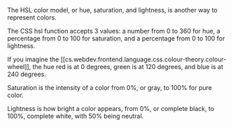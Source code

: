 
The HSL color model, or hue, saturation, and lightness, is another way to represent colors.

The CSS hsl function accepts 3 values: a number from 0 to 360 for hue, a percentage from 0 to 100 for saturation, and a percentage from 0 to 100 for lightness.

If you imagine the [[cs.webdev.frontend.language.css.colour-theory.colour-wheel]], the hue red is at 0 degrees, green is at 120 degrees, and blue is at 240 degrees.

Saturation is the intensity of a color from 0%, or gray, to 100% for pure color.

Lightness is how bright a color appears, from 0%, or complete black, to 100%, complete white, with 50% being neutral.
